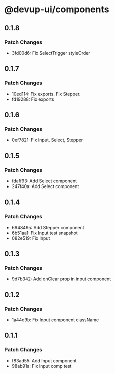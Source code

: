 # @devup-ui/components

## 0.1.8

### Patch Changes

- 3fd00d6: Fix SelectTrigger styleOrder

## 0.1.7

### Patch Changes

- 10ed114: Fix exports. Fix Stepper.
- fd19288: Fix exports

## 0.1.6

### Patch Changes

- 0ef7821: Fix Input, Select, Stepper

## 0.1.5

### Patch Changes

- fdaff93: Add Select component
- 247f40a: Add Select component

## 0.1.4

### Patch Changes

- 6948495: Add Stepper component
- 6b51aa1: Fix Input test snapshot
- 082e519: Fix Input

## 0.1.3

### Patch Changes

- 9d7b342: Add onClear prop in input component

## 0.1.2

### Patch Changes

- 1a44d9b: Fix Input component className

## 0.1.1

### Patch Changes

- f83ad55: Add Input component
- 98ab91a: Fix Input comp test
